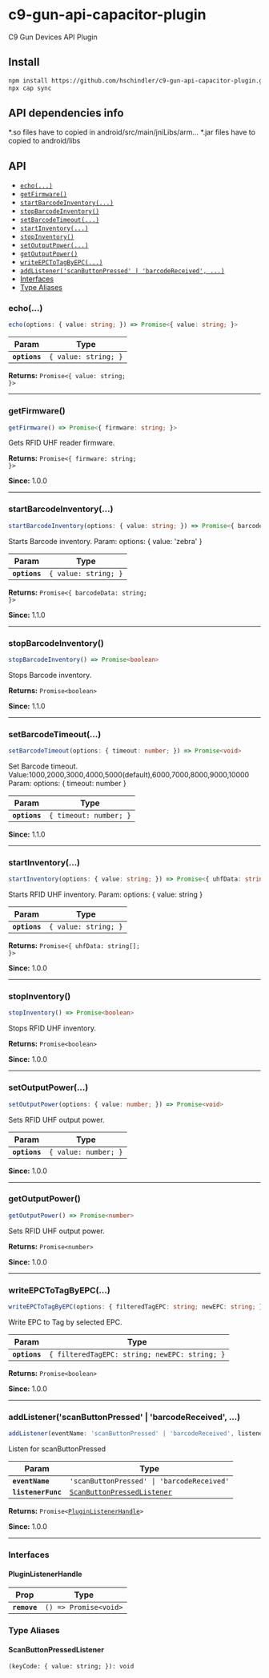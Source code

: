 # c9-gun-api-capacitor-plugin

C9 Gun Devices API Plugin

## Install

```bash
npm install https://github.com/hschindler/c9-gun-api-capacitor-plugin.git
npx cap sync
```
## API dependencies info

*.so files have to copied in android/src/main/jniLibs/arm...
*.jar files have to copied to android/libs

## API

<docgen-index>

* [`echo(...)`](#echo)
* [`getFirmware()`](#getfirmware)
* [`startBarcodeInventory(...)`](#startbarcodeinventory)
* [`stopBarcodeInventory()`](#stopbarcodeinventory)
* [`setBarcodeTimeout(...)`](#setbarcodetimeout)
* [`startInventory(...)`](#startinventory)
* [`stopInventory()`](#stopinventory)
* [`setOutputPower(...)`](#setoutputpower)
* [`getOutputPower()`](#getoutputpower)
* [`writeEPCToTagByEPC(...)`](#writeepctotagbyepc)
* [`addListener('scanButtonPressed' | 'barcodeReceived', ...)`](#addlistenerscanbuttonpressed--barcodereceived-)
* [Interfaces](#interfaces)
* [Type Aliases](#type-aliases)

</docgen-index>

<docgen-api>
<!--Update the source file JSDoc comments and rerun docgen to update the docs below-->

### echo(...)

```typescript
echo(options: { value: string; }) => Promise<{ value: string; }>
```

| Param         | Type                            |
| ------------- | ------------------------------- |
| **`options`** | <code>{ value: string; }</code> |

**Returns:** <code>Promise&lt;{ value: string; }&gt;</code>

--------------------


### getFirmware()

```typescript
getFirmware() => Promise<{ firmware: string; }>
```

Gets RFID UHF reader firmware.

**Returns:** <code>Promise&lt;{ firmware: string; }&gt;</code>

**Since:** 1.0.0

--------------------


### startBarcodeInventory(...)

```typescript
startBarcodeInventory(options: { value: string; }) => Promise<{ barcodeData: string; }>
```

Starts Barcode inventory.
Param: options: { value: 'zebra' }

| Param         | Type                            |
| ------------- | ------------------------------- |
| **`options`** | <code>{ value: string; }</code> |

**Returns:** <code>Promise&lt;{ barcodeData: string; }&gt;</code>

**Since:** 1.1.0

--------------------


### stopBarcodeInventory()

```typescript
stopBarcodeInventory() => Promise<boolean>
```

Stops Barcode inventory.

**Returns:** <code>Promise&lt;boolean&gt;</code>

**Since:** 1.1.0

--------------------


### setBarcodeTimeout(...)

```typescript
setBarcodeTimeout(options: { timeout: number; }) => Promise<void>
```

Set Barcode timeout.
Value:1000,2000,3000,4000,5000(default),6000,7000,8000,9000,10000
Param: options: { timeout: number }

| Param         | Type                              |
| ------------- | --------------------------------- |
| **`options`** | <code>{ timeout: number; }</code> |

**Since:** 1.1.0

--------------------


### startInventory(...)

```typescript
startInventory(options: { value: string; }) => Promise<{ uhfData: string[]; }>
```

Starts RFID UHF inventory.
Param: options: { value: string }

| Param         | Type                            |
| ------------- | ------------------------------- |
| **`options`** | <code>{ value: string; }</code> |

**Returns:** <code>Promise&lt;{ uhfData: string[]; }&gt;</code>

**Since:** 1.0.0

--------------------


### stopInventory()

```typescript
stopInventory() => Promise<boolean>
```

Stops RFID UHF inventory.

**Returns:** <code>Promise&lt;boolean&gt;</code>

**Since:** 1.0.0

--------------------


### setOutputPower(...)

```typescript
setOutputPower(options: { value: number; }) => Promise<void>
```

Sets RFID UHF output power.

| Param         | Type                            |
| ------------- | ------------------------------- |
| **`options`** | <code>{ value: number; }</code> |

**Since:** 1.0.0

--------------------


### getOutputPower()

```typescript
getOutputPower() => Promise<number>
```

Sets RFID UHF output power.

**Returns:** <code>Promise&lt;number&gt;</code>

**Since:** 1.0.0

--------------------


### writeEPCToTagByEPC(...)

```typescript
writeEPCToTagByEPC(options: { filteredTagEPC: string; newEPC: string; }) => Promise<boolean>
```

Write EPC to Tag by selected EPC.

| Param         | Type                                                     |
| ------------- | -------------------------------------------------------- |
| **`options`** | <code>{ filteredTagEPC: string; newEPC: string; }</code> |

**Returns:** <code>Promise&lt;boolean&gt;</code>

**Since:** 1.0.0

--------------------


### addListener('scanButtonPressed' | 'barcodeReceived', ...)

```typescript
addListener(eventName: 'scanButtonPressed' | 'barcodeReceived', listenerFunc: ScanButtonPressedListener) => Promise<PluginListenerHandle>
```

Listen for scanButtonPressed

| Param              | Type                                                                            |
| ------------------ | ------------------------------------------------------------------------------- |
| **`eventName`**    | <code>'scanButtonPressed' \| 'barcodeReceived'</code>                           |
| **`listenerFunc`** | <code><a href="#scanbuttonpressedlistener">ScanButtonPressedListener</a></code> |

**Returns:** <code>Promise&lt;<a href="#pluginlistenerhandle">PluginListenerHandle</a>&gt;</code>

**Since:** 1.0.0

--------------------


### Interfaces


#### PluginListenerHandle

| Prop         | Type                                      |
| ------------ | ----------------------------------------- |
| **`remove`** | <code>() =&gt; Promise&lt;void&gt;</code> |


### Type Aliases


#### ScanButtonPressedListener

<code>(keyCode: { value: string; }): void</code>

</docgen-api>


